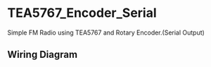 # TEA5767_Encoder_Serial  
Simple FM Radio using TEA5767 and Rotary Encoder.(Serial Output)  
## Wiring Diagram  
